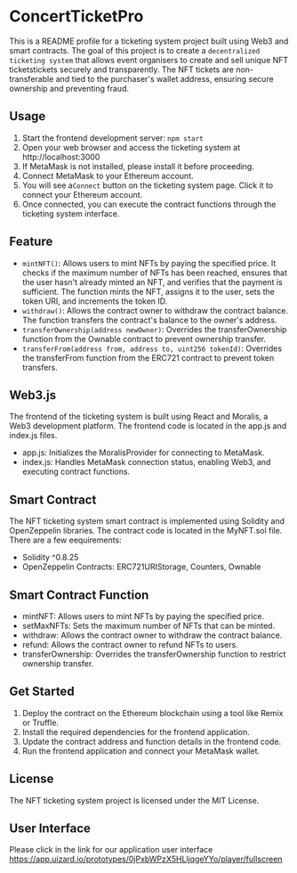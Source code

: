 # ConcertTicketPro
This is a README profile for a ticketing system project built using Web3 and smart contracts. The goal of this project is to create a `decentralized ticketing system` that allows event organisers to create and sell unique NFT ticketstickets securely and transparently. The NFT tickets are non-transferable and tied to the purchaser's wallet address, ensuring secure ownership and preventing fraud.
## Usage
1. Start the frontend development server: ``npm start``
2. Open your web browser and access the ticketing system at http://localhost:3000
3. If MetaMask is not installed, please install it before proceeding.
4. Connect MetaMask to your Ethereum account.
5. You will see a`Connect` button on the ticketing system page. Click it to connect your Ethereum account.
6. Once connected, you can execute the contract functions through the ticketing system interface.
## Feature
- `mintNFT()`: Allows users to mint NFTs by paying the specified price. It checks if the maximum number of NFTs has been reached, ensures that the user hasn't already minted an NFT, and verifies that the payment is sufficient. The function mints the NFT, assigns it to the user, sets the token URI, and increments the token ID.
- `withdraw()`: Allows the contract owner to withdraw the contract balance. The function transfers the contract's balance to the owner's address.
- `transferOwnership(address newOwner)`: Overrides the transferOwnership function from the Ownable contract to prevent ownership transfer.
- `transferFrom(address from, address to, uint256 tokenId)`: Overrides the transferFrom function from the ERC721 contract to prevent token transfers.

## Web3.js
The frontend of the ticketing system is built using React and Moralis, a Web3 development platform. The frontend code is located in the app.js and index.js files.
- app.js: Initializes the MoralisProvider for connecting to MetaMask.
- index.js: Handles MetaMask connection status, enabling Web3, and executing contract functions.
## Smart Contract
The NFT ticketing system smart contract is implemented using Solidity and OpenZeppelin libraries. The contract code is located in the MyNFT.sol file. There are a few eequirements:
- Solidity ^0.8.25
- OpenZeppelin Contracts: ERC721URIStorage, Counters, Ownable

## Smart Contract Function
- mintNFT: Allows users to mint NFTs by paying the specified price.
- setMaxNFTs: Sets the maximum number of NFTs that can be minted.
- withdraw: Allows the contract owner to withdraw the contract balance.
- refund: Allows the contract owner to refund NFTs to users.
- transferOwnership: Overrides the transferOwnership function to restrict ownership transfer.

## Get Started
1. Deploy the contract on the Ethereum blockchain using a tool like Remix or Truffle.
2. Install the required dependencies for the frontend application.
3. Update the contract address and function details in the frontend code.
4. Run the frontend application and connect your MetaMask wallet.
## License
The NFT ticketing system project is licensed under the MIT License.
## User Interface
Please click in the link for our application user interface
https://app.uizard.io/prototypes/0jPxbWPzX5HLljqgeYYo/player/fullscreen
